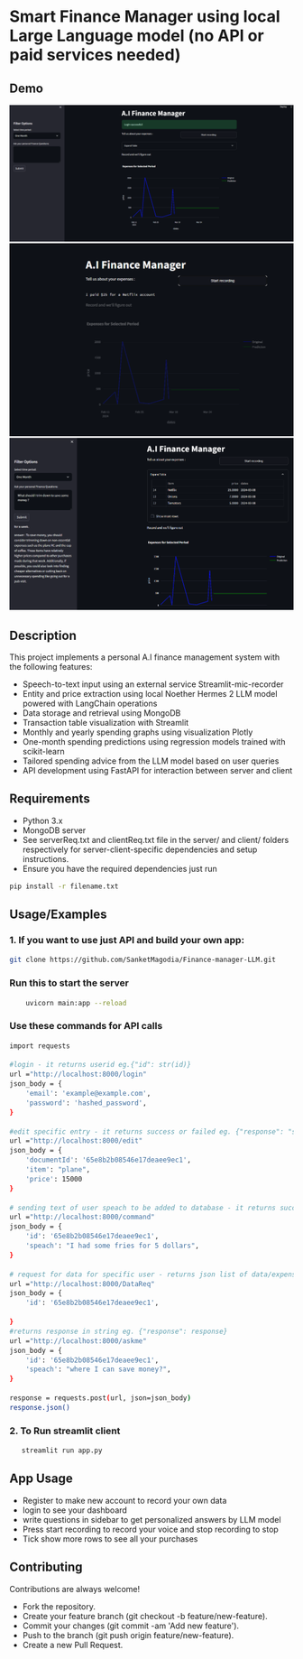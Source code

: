
# Smart Finance Manager using local Large Language model (no API or paid services needed)

## Demo
![alt text](https://github.com/SanketMagodia/Finance-manager-LLM/blob/master/images/1.png)
![alt text](https://github.com/SanketMagodia/Finance-manager-LLM/blob/master/images/2.png)
![alt text](https://github.com/SanketMagodia/Finance-manager-LLM/blob/master/images/3.png)
## Description

This project implements a personal A.I finance management system with the following features:

- Speech-to-text input using an external service Streamlit-mic-recorder
- Entity and price extraction using local Noether Hermes 2 LLM model powered with LangChain operations 
- Data storage and retrieval using MongoDB
- Transaction table visualization with Streamlit
- Monthly and yearly spending graphs using visualization Plotly
- One-month spending predictions using regression models trained with scikit-learn
- Tailored spending advice from the LLM model based on user queries
- API development using FastAPI for interaction between server and client














## Requirements
- Python 3.x
- MongoDB server
- See serverReq.txt and clientReq.txt file in the server/ and client/ folders respectively for server-client-specific dependencies and setup instructions.
- Ensure you have the required dependencies 
just run 
```bash
pip install -r filename.txt
```

## Usage/Examples

### 1. If you want to use just API and build your own app:
```bash
git clone https://github.com/SanketMagodia/Finance-manager-LLM.git
```
### Run this to start the server
```bash
    uvicorn main:app --reload
```
###  Use these commands for API calls
``` bash
import requests

#login - it returns userid eg.{"id": str(id)}
url ="http://localhost:8000/login"
json_body = {
    'email': 'example@example.com',
    'password': 'hashed_password',
}

#edit specific entry - it returns success or failed eg. {"response": "success"}
url ="http://localhost:8000/edit"
json_body = {
    'documentId': '65e8b2b08546e17deaee9ec1',
    'item': "plane",
    'price': 15000
}

# sending text of user speach to be added to database - it returns success or failed eg. {"response": "success"}
url ="http://localhost:8000/command"
json_body = {
    'id': '65e8b2b08546e17deaee9ec1',
    'speach': "I had some fries for 5 dollars",
}

# request for data for specific user - returns json list of data/expenses
url ="http://localhost:8000/DataReq"
json_body = {
    'id': '65e8b2b08546e17deaee9ec1',
    
}
#returns response in string eg. {"response": response}
url ="http://localhost:8000/askme" 
json_body = {
    'id': '65e8b2b08546e17deaee9ec1',
    'speach': "where I can save money?",
}

response = requests.post(url, json=json_body)
response.json()
```
### 2. To Run streamlit client
``` bash
   streamlit run app.py
```






## App Usage
- Register to make new account to record your own data
- login to see your dashboard
- write questions in sidebar to get personalized answers by LLM model
- Press start recording to record your voice and stop recording to stop
- Tick show more rows to see all your purchases

## Contributing

Contributions are always welcome!
- Fork the repository.
- Create your feature branch (git checkout -b feature/new-feature).
- Commit your changes (git commit -am 'Add new feature').
- Push to the branch (git push origin feature/new-feature).
- Create a new Pull Request.

